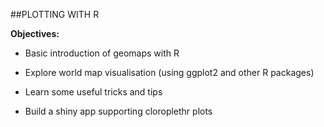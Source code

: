##PLOTTING WITH R

**Objectives:**

* Basic introduction of geomaps with R

* Explore world map visualisation (using ggplot2 and other R packages)

* Learn some useful tricks and tips 

* Build a shiny app supporting cloroplethr plots 
